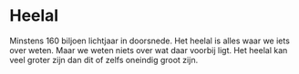 # Heelal

Minstens 160 biljoen lichtjaar in doorsnede. Het heelal is alles waar we iets
over weten. Maar we weten niets over wat daar voorbij ligt. Het heelal kan veel
groter zijn dan dit of zelfs oneindig groot zijn.
